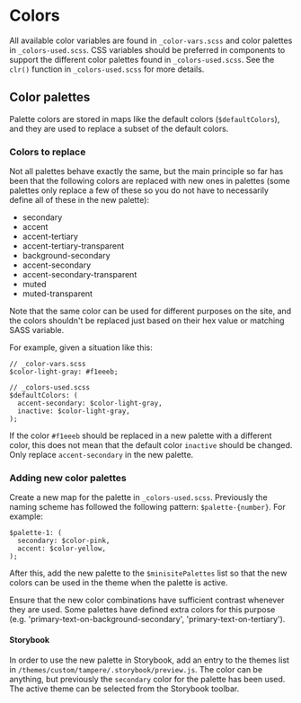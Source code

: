 # Colors
All available color variables are found in `_color-vars.scss` and color palettes in `_colors-used.scss`. CSS variables should be preferred in components to support the different color palettes found in `_colors-used.scss`. See the `clr()` function in `_colors-used.scss` for more details.

## Color palettes
Palette colors are stored in maps like the default colors (`$defaultColors`), and they are used to replace a subset of the default colors.

### Colors to replace
Not all palettes behave exactly the same, but the main principle so far has been that the following colors are replaced with new ones in palettes (some palettes only replace a few of these so you do not have to necessarily define all of these in the new palette):

 - secondary
 - accent
 - accent-tertiary
 - accent-tertiary-transparent
 - background-secondary
 - accent-secondary
 - accent-secondary-transparent
 - muted
 - muted-transparent

Note that the same color can be used for different purposes on the site, and the colors shouldn't be replaced just based on their hex value or matching SASS variable.

For example, given a situation like this:
```
// _color-vars.scss
$color-light-gray: #f1eeeb;

// _colors-used.scss
$defaultColors: (
  accent-secondary: $color-light-gray,
  inactive: $color-light-gray,
);
```
If the color `#f1eeeb` should be replaced in a new palette with a different color, this does not mean that the default color `inactive` should be changed. Only replace `accent-secondary` in the new palette.

### Adding new color palettes
Create a new map for the palette in `_colors-used.scss`. Previously the naming scheme has followed the following pattern: `$palette-{number}`. For example:
```
$palette-1: (
  secondary: $color-pink,
  accent: $color-yellow,
);
```
After this, add the new palette to the `$minisitePalettes` list so that the new colors can be used in the theme when the palette is active.

Ensure that the new color combinations have sufficient contrast whenever they are used. Some palettes have defined extra colors for this purpose (e.g. 'primary-text-on-background-secondary', 'primary-text-on-tertiary').

#### Storybook
In order to use the new palette in Storybook, add an entry to the themes list in `/themes/custom/tampere/.storybook/preview.js`. The color can be anything, but previously the `secondary` color for the palette has been used. The active theme can be selected from the Storybook toolbar.
